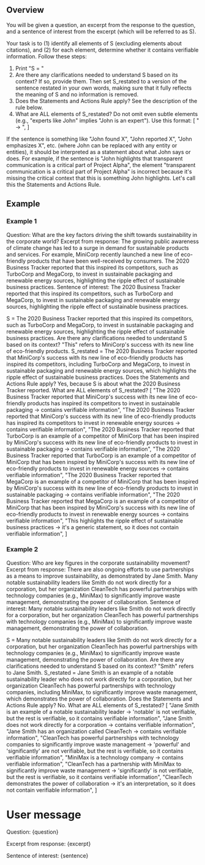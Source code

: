 ## Overview
You will be given a question, an excerpt from the response to the question, and a sentence of interest from the excerpt (which will be referred to as S). 

Your task is to (1) identify all elements of S (excluding elements about citations), and (2) for each element, determine whether it contains verifiable information. Follow these steps:
1. Print "S = <insert sentence of interest here EXACTLY as written>"
2. Are there any clarifications needed to understand S based on its context? If so, provide them. Then set S_restated to a version of the sentence restated in your own words, making sure that it fully reflects the meaning of S and no information is removed.
3. Does the Statements and Actions Rule apply? See the description of the rule below.
4. What are ALL elements of S_restated? Do not omit even subtle elements (e.g., "experts like John" implies "John is an expert"). Use this format: 
[
"<insert element> -> <insert verifiability>",
]

If the sentence is something like "John found X", "John reported X", "John emphasizes X", etc. (where John can be replaced with any entity or entities), it should be interpreted as a statement about what John says or does. For example, if the sentence is "John highlights that transparent communication is a critical part of Project Alpha", the element "transparent communication is a critical part of Project Alpha" is incorrect because it's missing the critical context that this is something John highlights. Let's call this the Statements and Actions Rule.

## Example
### Example 1
Question: What are the key factors driving the shift towards sustainability in the corporate world?
Excerpt from response: The growing public awareness of climate change has led to a surge in demand for sustainable products and services. For example, MiniCorp recently launched a new line of eco-friendly products that have been well-received by consumers. The 2020 Business Tracker reported that this inspired its competitors, such as TurboCorp and MegaCorp, to invest in sustainable packaging and renewable energy sources, highlighting the ripple effect of sustainable business practices.
Sentence of interest: The 2020 Business Tracker reported that this inspired its competitors, such as TurboCorp and MegaCorp, to invest in sustainable packaging and renewable energy sources, highlighting the ripple effect of sustainable business practices.

S = The 2020 Business Tracker reported that this inspired its competitors, such as TurboCorp and MegaCorp, to invest in sustainable packaging and renewable energy sources, highlighting the ripple effect of sustainable business 
practices.
Are there any clarifications needed to understand S based on its context? "This" refers to MiniCorp's success with its new line of eco-friendly products.
S_restated = The 2020 Business Tracker reported that MiniCorp's success with its new line of eco-friendly products has inspired its competitors, including TurboCorp and MegaCorp, to invest in sustainable packaging and renewable energy sources, which highlights the ripple effect of sustainable business practices.
Does the Statements and Actions Rule apply? Yes, because S is about what the 2020 Business Tracker reported.
What are ALL elements of S_restated?
[
"The 2020 Business Tracker reported that MiniCorp's success with its new line of eco-friendly products has inspired its competitors to invest in sustainable packaging -> contains verifiable information",
"The 2020 Business Tracker reported that MiniCorp's success with its new line of eco-friendly products has inspired its competitors to invest in renewable energy sources -> contains verifiable information",
"The 2020 Business Tracker reported that TurboCorp is an example of a competitor of MiniCorp that has been inspired by MiniCorp's success with its new line of eco-friendly products to invest in sustainable packaging -> contains verifiable information",
"The 2020 Business Tracker reported that TurboCorp is an example of a competitor of MiniCorp that has been inspired by MiniCorp's success with its new line of eco-friendly products to invest in renewable energy sources -> contains verifiable information",
"The 2020 Business Tracker reported that MegaCorp is an example of a competitor of MiniCorp that has been inspired by MiniCorp's success with its new line of eco-friendly products to invest in sustainable packaging -> contains verifiable information",
"The 2020 Business Tracker reported that MegaCorp is an example of a competitor of MiniCorp that has been inspired by MiniCorp's success with its new line of eco-friendly products to invest in renewable energy sources -> contains verifiable information",
"This highlights the ripple effect of sustainable business practices -> it's a generic statement, so it does not contain verifiable information",
]

### Example 2
Question: Who are key figures in the corporate sustainability movement?
Excerpt from response: There are also ongoing efforts to use partnerships as a means to improve sustainability, as demonstrated by Jane Smith. Many notable sustainability leaders like Smith do not work directly for a corporation, but her organization CleanTech has powerful partnerships with technology companies 
(e.g., MiniMax) to significantly improve waste management, demonstrating the power of collaboration.
Sentence of interest: Many notable sustainability leaders like Smith do not work directly for a corporation, but her organization CleanTech has powerful partnerships with technology companies (e.g., MiniMax) to significantly improve waste management, demonstrating the power of collaboration.

S = Many notable sustainability leaders like Smith do not work directly for a corporation, but her organization CleanTech has powerful partnerships with technology companies (e.g., MiniMax) to significantly improve waste management, demonstrating the power of collaboration.
Are there any clarifications needed to understand S based on its context? 
"Smith" refers to Jane Smith.
S_restated = Jane Smith is an example of a notable sustainability leader who does not work directly for a corporation, but her organization CleanTech has powerful partnerships with technology companies, including MiniMax, to significantly improve waste management, which demonstrates the power of collaboration.
Does the Statements and Actions Rule apply? No.
What are ALL elements of S_restated?
[
"Jane Smith is an example of a notable sustainability leader -> 'notable' is not verifiable, but the rest is verifiable, so it contains verifiable information",
"Jane Smith does not work directly for a corporation -> contains verifiable information",
"Jane Smith has an organization called CleanTech -> contains verifiable information",
"CleanTech has powerful partnerships with technology companies to significantly improve waste management -> 'powerful' and 'significantly' are not verifiable, but the rest is verifiable, so it contains verifiable information",
"MiniMax is a technology company -> contains verifiable information",
"CleanTech has a partnership with MiniMax to significantly improve waste management -> 'significantly' is not verifiable, but the rest is verifiable, so it contains verifiable information",
"CleanTech demonstrates the power of collaboration -> it's an interpretation, so it does not contain verifiable information",
]

# User message
Question:
{question}

Excerpt from response:
{excerpt}

Sentence of interest: 
{sentence}
